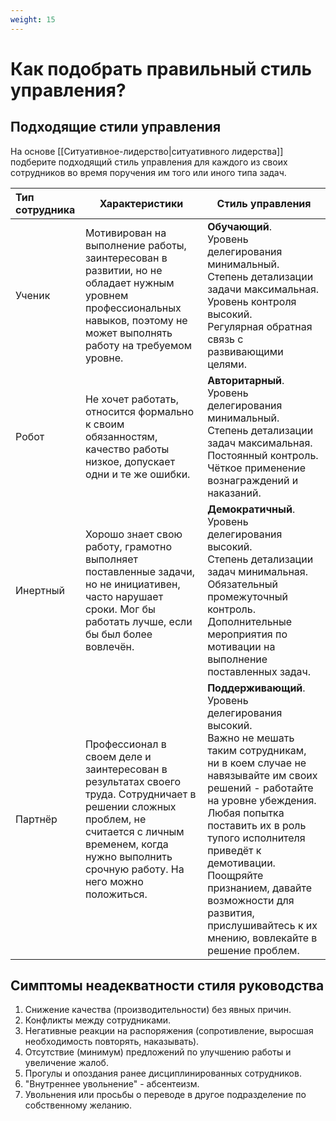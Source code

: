 ```yaml
---
weight: 15
---
```

# Как подобрать правильный стиль управления?

## Подходящие стили управления

На основе [[Ситуативное-лидерство|ситуативного лидерства]] подберите подходящий стиль управления для каждого из своих сотрудников во время поручения им того или иного типа задач.

| Тип сотрудника | Характеристики                                                                                                                                                                                                | Стиль управления                                                                                                                                                                                                                                                                                                                                                                 |
| :------------- | ------------------------------------------------------------------------------------------------------------------------------------------------------------------------------------------------------------- | -------------------------------------------------------------------------------------------------------------------------------------------------------------------------------------------------------------------------------------------------------------------------------------------------------------------------------------------------------------------------------- |
| Ученик         | Мотивирован на выполнение работы, заинтересован в развитии, но не обладает нужным уровнем профессиональных навыков, поэтому не может выполнять работу на требуемом уровне.                                    | **Обучающий**.<br>Уровень делегирования минимальный.<br>Степень детализации задачи максимальная.<br>Уровень контроля высокий.<br>Регулярная обратная связь с развивающими целями.                                                                                                                                                                                                |
| Робот          | Не хочет работать, относится формально к своим обязанностям, качество работы низкое, допускает одни и те же ошибки.                                                                                           | **Авторитарный**.<br>Уровень делегирования <br>минимальный.<br>Степень детализации задач максимальная.<br>Постоянный контроль.<br>Чёткое применение вознаграждений и наказаний.                                                                                                                                                                                                  |
| Инертный       | Хорошо знает свою работу, грамотно выполняет поставленные задачи, но не инициативен, часто нарушает сроки. Мог бы работать лучше, если бы был более вовлечён.                                                 | **Демократичный**.<br>Уровень делегирования высокий.<br>Степень детализации задач минимальная.<br>Обязательный промежуточный контроль.<br>Дополнительные мероприятия по мотивации на выполнение поставленных задач.                                                                                                                                                              |
| Партнёр        | Профессионал в своем деле и заинтересован в результатах своего труда. Сотрудничает в решении сложных проблем, не считается с личным временем, когда нужно выполнить срочную работу. На него можно положиться. | **Поддерживающий**.<br>Уровень делегирования высокий.<br>Важно не мешать таким сотрудникам, ни в коем случае не навязывайте им своих решений - работайте на уровне убеждения. Любая попытка поставить их в роль тупого исполнителя приведёт к демотивации.<br>Поощряйте признанием, давайте возможности для развития, прислушивайтесь к их мнению, вовлекайте в решение проблем. |

## Симптомы неадекватности стиля руководства

1. Снижение качества (производительности) без явных причин.
2. Конфликты между сотрудниками.
3. Негативные реакции на распоряжения (сопротивление, выросшая необходимость повторять, наказывать).
4. Отсутствие (минимум) предложений по улучшению работы и увеличение жалоб.
5. Прогулы и опоздания ранее дисциплинированных сотрудников.
6. "Внутреннее увольнение" - абсентеизм.
7. Увольнения или просьбы о переводе в другое подразделение по собственному желанию.